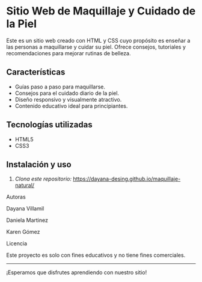 # Sitio Web de Maquillaje y Cuidado de la Piel

Este es un sitio web creado con HTML y CSS cuyo propósito es enseñar a las personas a maquillarse y cuidar su piel. Ofrece consejos, tutoriales y recomendaciones para mejorar rutinas de belleza.

## Características

- Guías paso a paso para maquillarse.
- Consejos para el cuidado diario de la piel.
- Diseño responsivo y visualmente atractivo.
- Contenido educativo ideal para principiantes.

## Tecnologías utilizadas

- HTML5
- CSS3

## Instalación y uso

1. *Clona este repositorio:*
https://dayana-desing.github.io/maquillaje-natural/

Autoras

Dayana Villamil

Daniela Martinez

Karen Gómez


Licencia

Este proyecto es solo con fines educativos y no tiene fines comerciales.


---

¡Esperamos que disfrutes aprendiendo con nuestro sitio!
